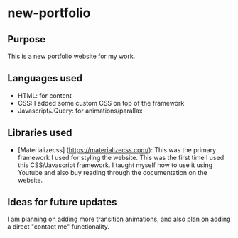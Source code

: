 # new-portfolio

## Purpose

This is a new portfolio website for my work. 

## Languages used

- HTML: for content
- CSS: I added some custom CSS on top of the framework
- Javascript/JQuery: for animations/parallax

## Libraries used

- [Materializecss] (https://materializecss.com/): This was the primary framework I used for styling the website. This was the first time I used this CSS/Javascript framework. I taught myself how to use it using Youtube and also buy reading through the documentation on the website.

## Ideas for future updates

I am planning on adding more transition animations, and also plan on adding a direct "contact me" functionality.
